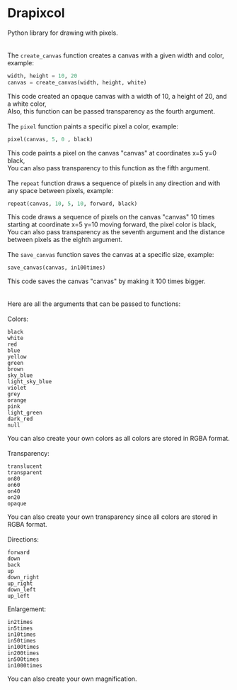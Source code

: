 # Drapixcol
Python library for drawing with pixels.  
<br />
<br />
The `create_canvas` function creates a canvas with a given width and color, example:  
```python
width, height = 10, 20
canvas = create_canvas(width, height, white)
```  
This code created an opaque canvas with a width of 10, a height of 20, and a white color,  
Also, this function can be passed transparency as the fourth argument.  
<br />
The `pixel` function paints a specific pixel a color, example:  
```python
pixel(canvas, 5, 0 , black)
```  
This code paints a pixel on the canvas "canvas" at coordinates x=5 y=0 black,  
You can also pass transparency to this function as the fifth argument.  
<br />
The `repeat` function draws a sequence of pixels in any direction and with any space between pixels, example:
```python
repeat(canvas, 10, 5, 10, forward, black)
```  
This code draws a sequence of pixels on the canvas "canvas" 10 times starting at coordinate x=5 y=10 moving forward, the pixel color is black,  
You can also pass transparency as the seventh argument and the distance between pixels as the eighth argument.  
<br />
The ``save_canvas`` function saves the canvas at a specific size, example:  
```python
save_canvas(canvas, in100times)
```  
This code saves the canvas "canvas" by making it 100 times bigger.  
<br />
<br />
Here are all the arguments that can be passed to functions:  
<br />
Colors:  
```
black  
white  
red  
blue  
yellow  
green  
brown  
sky_blue  
light_sky_blue  
violet  
grey  
orange  
pink  
light_green  
dark_red  
null  
```
You can also create your own colors as all colors are stored in RGBA format.  
<br />
Transparency:  
```
translucent 
transparent  
on80  
on60  
on40  
on20  
opaque
```  
You can also create your own transparency since all colors are stored in RGBA format.  
<br />
Directions:  
```
forward  
down  
back  
up  
down_right  
up_right  
down_left  
up_left
```

  
Enlargement:  
```
in2times  
in5times  
in10times  
in50times  
in100times  
in200times
in500times  
in1000times
``` 
You can also create your own magnification.
